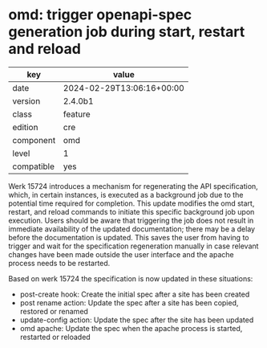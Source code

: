 [//]: # (werk v2)
# omd: trigger openapi-spec generation job during start, restart and reload

key        | value
---------- | ---
date       | 2024-02-29T13:06:16+00:00
version    | 2.4.0b1
class      | feature
edition    | cre
component  | omd
level      | 1
compatible | yes

Werk 15724 introduces a mechanism for regenerating the API specification,
which, in certain instances, is executed as a background job due to the
potential time required for completion. This update modifies the omd start,
restart, and reload commands to initiate this specific background job upon
execution. Users should be aware that triggering the job does not result
in immediate availability of the updated documentation; there may be a
delay before the documentation is updated. This saves the user from having
to trigger and wait for the specification regeneration manually in case
relevant changes have been made outside the user interface and the apache
process needs to be restarted.

Based on werk 15724 the specification is now updated in these situations:

* post-create hook: Create the initial spec after a site has been created
* post rename action: Update the spec after a site has been copied, restored or renamed
* update-config action: Update the spec after the site has been updated
* omd apache: Update the spec when the apache process is started, restarted or reloaded



